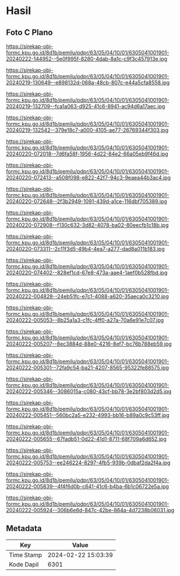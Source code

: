 # Hasil

## Foto C Plano

https://sirekap-obj-formc.kpu.go.id/8d1b/pemilu/pdpr/63/05/04/10/01/6305041001901-20240222-144952--5e0f995f-8280-4dab-8a1c-c9f3c457913e.jpg

https://sirekap-obj-formc.kpu.go.id/8d1b/pemilu/pdpr/63/05/04/10/01/6305041001901-20240219-130649--e898132d-068a-48cb-807c-e44a5cfa8558.jpg

https://sirekap-obj-formc.kpu.go.id/8d1b/pemilu/pdpr/63/05/04/10/01/6305041001901-20240219-132709--fca1a063-d925-41c6-8941-ac94d6a17aec.jpg

https://sirekap-obj-formc.kpu.go.id/8d1b/pemilu/pdpr/63/05/04/10/01/6305041001901-20240219-132542--379e18c7-a000-4105-ae77-26769344f303.jpg

https://sirekap-obj-formc.kpu.go.id/8d1b/pemilu/pdpr/63/05/04/10/01/6305041001901-20240220-072018--7d6fa58f-1956-4d22-84e2-66a05eb9f46d.jpg

https://sirekap-obj-formc.kpu.go.id/8d1b/pemilu/pdpr/63/05/04/10/01/6305041001901-20240220-072413--a508f098-e822-42f7-94c3-9eaea44b3ac4.jpg

https://sirekap-obj-formc.kpu.go.id/8d1b/pemilu/pdpr/63/05/04/10/01/6305041001901-20240220-072648--2f3b2949-1091-439d-a1ce-116dbf705389.jpg

https://sirekap-obj-formc.kpu.go.id/8d1b/pemilu/pdpr/63/05/04/10/01/6305041001901-20240220-072908--f130c632-3d82-4078-ba02-80eecfb1c18b.jpg

https://sirekap-obj-formc.kpu.go.id/8d1b/pemilu/pdpr/63/05/04/10/01/6305041001901-20240220-073311--2c11f3d5-49b4-4ea7-a277-dad8a011b183.jpg

https://sirekap-obj-formc.kpu.go.id/8d1b/pemilu/pdpr/63/05/04/10/01/6305041001901-20240220-074402--828ef1cd-67e8-473a-aae4-1aef0b528fbd.jpg

https://sirekap-obj-formc.kpu.go.id/8d1b/pemilu/pdpr/63/05/04/10/01/6305041001901-20240222-004828--24eb51fc-e7c1-4088-a620-35aeca0c3210.jpg

https://sirekap-obj-formc.kpu.go.id/8d1b/pemilu/pdpr/63/05/04/10/01/6305041001901-20240222-005053--8b25a1a3-c1fc-4ff0-a27a-70a6e91e7c07.jpg

https://sirekap-obj-formc.kpu.go.id/8d1b/pemilu/pdpr/63/05/04/10/01/6305041001901-20240222-005207--8ec3884d-88e0-4216-8ef7-bc76b788eb59.jpg

https://sirekap-obj-formc.kpu.go.id/8d1b/pemilu/pdpr/63/05/04/10/01/6305041001901-20240222-005301--72fa9c54-ba21-4207-8565-95322fe88575.jpg

https://sirekap-obj-formc.kpu.go.id/8d1b/pemilu/pdpr/63/05/04/10/01/6305041001901-20240222-005346--3086015a-c080-43cf-bb78-3e2bf803d2d5.jpg

https://sirekap-obj-formc.kpu.go.id/8d1b/pemilu/pdpr/63/05/04/10/01/6305041001901-20240222-005451--560bc2a5-e232-4993-bb16-b89a0c9c53ff.jpg

https://sirekap-obj-formc.kpu.go.id/8d1b/pemilu/pdpr/63/05/04/10/01/6305041001901-20240222-005655--67fadb51-0d22-41d1-8711-68f709a6d652.jpg

https://sirekap-obj-formc.kpu.go.id/8d1b/pemilu/pdpr/63/05/04/10/01/6305041001901-20240222-005753--ee246224-8297-4fb5-939b-0dbaf2da2f4a.jpg

https://sirekap-obj-formc.kpu.go.id/8d1b/pemilu/pdpr/63/05/04/10/01/6305041001901-20240222-005839--4f4f6d0b-c641-41c6-b4ba-6b1c06722e5a.jpg

https://sirekap-obj-formc.kpu.go.id/8d1b/pemilu/pdpr/63/05/04/10/01/6305041001901-20240222-005924--306b6e6d-847c-42be-864a-4d7238b06031.jpg


## Metadata

| Key        | Value               |
| ---------- | ------------------- |
| Time Stamp | 2024-02-22 15:03:39 |
| Kode Dapil | 6301                |



